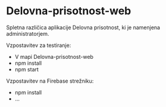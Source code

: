 # Delovna-prisotnost-web
Spletna različica aplikacije Delovna prisotnost, ki je namenjena administratorjem.

Vzpostavitev za testiranje:
- V mapi Delovna-prisotnost-web
- npm install
- npm start

Vzpostavitev na Firebase strežniku:
- npm install
- ...
